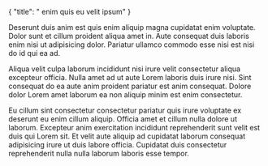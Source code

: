 {
"title": " enim quis eu velit ipsum"
}

Deserunt duis anim est quis enim aliquip magna cupidatat enim voluptate. Dolor sunt et cillum proident aliqua amet in. Aute consequat duis laboris enim nisi ut adipisicing dolor. Pariatur ullamco commodo esse nisi est nisi do id qui ea ad.

Aliqua velit culpa laborum incididunt nisi irure velit consectetur aliqua excepteur officia. Nulla amet ad ut aute Lorem laboris duis irure nisi. Sint consequat do ea aute anim proident pariatur est anim consequat. Dolore dolor Lorem amet laborum ea non aliquip minim est enim consectetur.

Eu cillum sint consectetur consectetur pariatur quis irure voluptate ex deserunt eu enim cillum aliquip. Officia amet et cillum nulla dolore ut laborum. Excepteur anim exercitation incididunt reprehenderit sunt velit est duis qui Lorem sit. Et velit aute aliquip ad cupidatat laborum consequat adipisicing irure ut duis labore officia. Cupidatat duis consectetur reprehenderit nulla nulla laborum laboris esse tempor.